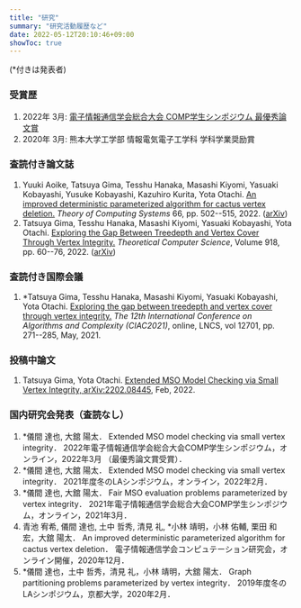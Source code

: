 ```yaml
---
title: "研究"
summary: "研究活動履歴など"
date: 2022-05-12T20:10:46+09:00
showToc: true
---
```

(*付きは発表者)

### 受賞歴
1. 2022年 3月: [電子情報通信学会総合大会 COMP学生シンポジウム 最優秀論文賞](https://www.ieice.org/~comp/student-sympo/2022.html)
2. 2020年 3月: 熊本大学工学部 情報電気電子工学科 学科学業奨励賞

### 査読付き論文誌
1. Yuuki Aoike, Tatsuya Gima, Tesshu Hanaka, Masashi Kiyomi, Yasuaki Kobayashi, Yusuke Kobayashi, Kazuhiro Kurita, Yota Otachi.
[An improved deterministic parameterized algorithm for cactus vertex deletion.](https://doi.org/10.1007/s00224-022-10076-x)
_Theory of Computing Systems_ 66, pp. 502--515, 2022. ([arXiv](https://arxiv.org/abs/2012.04910))
1. Tatsuya Gima, Tesshu Hanaka, Masashi Kiyomi, Yasuaki Kobayashi, Yota Otachi.
[Exploring the Gap Between Treedepth and Vertex Cover Through Vertex Integrity.](https://doi.org/10.1016/j.tcs.2022.03.021)
_Theoretical Computer Science_, Volume 918, pp. 60--76, 2022. ([arXiv](https://arxiv.org/abs/2101.09414))

### 査読付き国際会議
1. *Tatsuya Gima, Tesshu Hanaka, Masashi Kiyomi, Yasuaki Kobayashi, Yota Otachi.
[Exploring the gap between treedepth and vertex cover through vertex integrity.](https://doi.org/10.1007/978-3-030-75242-2_19)
_The 12th International Conference on Algorithms and Complexity (CIAC2021)_, online,
LNCS, vol 12701, pp. 271--285, May, 2021.


### 投稿中論文
1. Tatsuya Gima, Yota Otachi.
[Extended MSO Model Checking via Small Vertex Integrity, arXiv:2202.08445](https://arxiv.org/abs/2202.08445),
Feb, 2022.
### 国内研究会発表（査読なし）
1. *儀間 達也, 大舘 陽太．
Extended MSO model checking via small vertex integrity．
2022年電子情報通信学会総合大会COMP学生シンポジウム，オンライン，2022年3月 （最優秀論文賞受賞）．
2. *儀間 達也, 大舘 陽太．
Extended MSO model checking via small vertex integrity．
2021年度冬のLAシンポジウム，オンライン，2022年2月．
3. *儀間 達也, 大舘 陽太．
Fair MSO evaluation problems parameterized by vertex integrity．
2021年電子情報通信学会総合大会COMP学生シンポジウム，オンライン，2021年3月．
4. 青池 宥希, 儀間 達也, 土中 哲秀, 清見 礼, *小林 靖明，小林 佑輔, 栗田 和宏，大舘 陽太．
An improved deterministic parameterized algorithm for cactus vertex deletion．
電子情報通信学会コンピュテーション研究会，オンライン開催，2020年12月．
5. *儀間 達也，土中 哲秀，清見 礼，小林 靖明，大舘 陽太．
Graph partitioning problems parameterized by vertex integrity．
2019年度冬のLAシンポジウム，京都大学，2020年2月．

